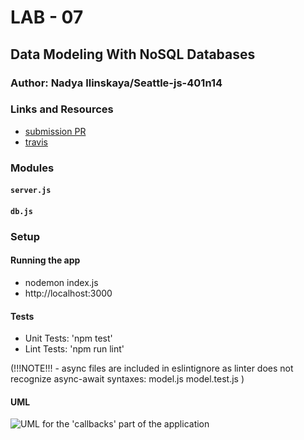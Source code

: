 # LAB - 07

## Data Modeling With NoSQL Databases

### Author: Nadya Ilinskaya/Seattle-js-401n14

### Links and Resources
* [submission PR](https://github.com/nadili-401-advanced-javascript/lab-07/pull/1)
* [travis](https://travis-ci.com/nadili-401-advanced-javascript/lab-07)

### Modules
#### `server.js`
#### `db.js`


### Setup
#### Running the app
* nodemon index.js
* http://localhost:3000

  
#### Tests
* Unit Tests: 'npm test'
* Lint Tests: 'npm run lint' 

(!!!NOTE!!! - async files are included in eslintignore as linter does not recognize async-await syntaxes:
model.js
model.test.js 
)

#### UML
![ UML for the 'callbacks' part of the application ](/assets/lab-06-uml.jpg)